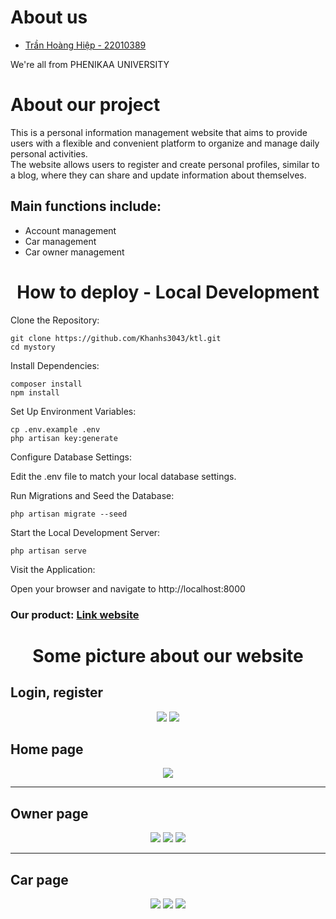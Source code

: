 <h1>About us</h1>
<ul>
    <a href = 'https://github.com/Hiep234' ><li>Trần Hoàng Hiệp - 22010389</li></a>
</ul>
<p>We're all from PHENIKAA UNIVERSITY</p>
<h1>About our project</h1>
<p>This is a personal information management website that aims to provide users with a flexible and convenient platform to organize and manage daily personal activities. <br> The website allows users to register and create personal profiles, similar to a blog, where they can share and update information about themselves.</p>

<h2>Main functions include:</h2>
<ul>
    <li>Account management</li>
     <li>Car management</li>
     <li>Car owner management</li>
</ul>
<h1 align='center'>How to deploy - Local Development</h1>
Clone the Repository:

    git clone https://github.com/Khanhs3043/ktl.git
    cd mystory
    
Install Dependencies:

    composer install
    npm install
    
Set Up Environment Variables:


    cp .env.example .env
    php artisan key:generate
    
Configure Database Settings:

Edit the .env file to match your local database settings.

Run Migrations and Seed the Database:


    php artisan migrate --seed
    
Start the Local Development Server:

    php artisan serve
    
Visit the Application:

Open your browser and navigate to http://localhost:8000

<h3>Our product: <a href='https://animated-space-succotash-9vq6pwvq97pf77p-8000.app.github.dev/'>Link website</a></h3>
<h1 align='center'>Some picture about our website</h1>
<h2>Login, register</h2>
<div align='center'>
    <img src='https://github.com/user-attachments/assets/2287d4fe-81c5-4bef-b36e-494ebeb3f1e9'>
    <img src='https://github.com/user-attachments/assets/5907d510-7f82-4268-af11-4e9ccebe5f01'>
</div>

<h2>Home page</h2>
<div align='center' >
    <img src='https://github.com/user-attachments/assets/c6f3e57e-26aa-420d-84b9-6280b37cd130'>
</div>
<hr>
<h2>Owner page </h2>
<div align='center' >
    <img src='https://github.com/user-attachments/assets/0e4952ff-c2aa-455b-9f7e-5df3bb58b8b5'>
    <img src='https://github.com/user-attachments/assets/a9e8780f-2405-4d2e-86f5-2c7e60b47a94'>
    <img src='https://github.com/user-attachments/assets/50acd476-3b04-43f6-8aec-773d7b423f92'>
</div>
<hr>
<h2>Car page</h2>
<div align='center' >
    <img src='https://github.com/user-attachments/assets/02f7f5e0-ee56-4bec-91a6-8f5fd42d4b92'>
    <img src='https://github.com/user-attachments/assets/e4f6271e-2c92-45e0-beb4-8076cd21cf0f'>
    <img src='https://github.com/user-attachments/assets/317f33af-a499-4b5b-82a9-7703d2b3d8ea'>
</div>

